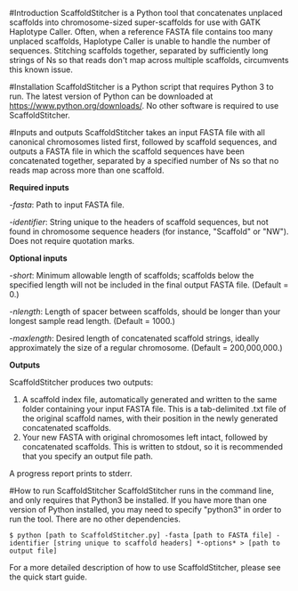 #Introduction
ScaffoldStitcher is a Python tool that concatenates unplaced scaffolds into chromosome-sized super-scaffolds for use with GATK Haplotype Caller. Often, when a reference FASTA file contains too many unplaced scaffolds, Haplotype Caller is unable to handle the number of sequences. Stitching scaffolds together, separated by sufficiently long strings of Ns so that reads don't map across multiple scaffolds, circumvents this known issue.

#Installation
ScaffoldStitcher is a Python script that requires Python 3 to run. The latest version of Python can be downloaded at https://www.python.org/downloads/. No other software is required to use ScaffoldStitcher.

#Inputs and outputs
ScaffoldStitcher takes an input FASTA file with all canonical chromosomes listed first, followed by scaffold sequences, and outputs a FASTA file in which the scaffold sequences have been concatenated together, separated by a specified number of Ns so that no reads map across more than one scaffold.

**Required inputs**

*-fasta*: Path to input FASTA file.

*-identifier*: String unique to the headers of scaffold sequences, but not found in chromosome sequence headers (for instance, "Scaffold" or "NW"). Does not require quotation marks.

**Optional inputs**

*-short*: Minimum allowable length of scaffolds; scaffolds below the specified length will not be included in the final output FASTA file. (Default = 0.)

*-nlength*: Length of spacer between scaffolds, should be longer than your longest sample read length. (Default = 1000.)

*-maxlength*: Desired length of concatenated scaffold strings, ideally approximately the size of a regular chromosome. (Default = 200,000,000.)

**Outputs**

ScaffoldStitcher produces two outputs:

1. A scaffold index file, automatically generated and written to the same folder containing your input FASTA file. This is a tab-delimited .txt file of the original scaffold names, with their position in the newly generated concatenated scaffolds. 
2. Your new FASTA with original chromosomes left intact, followed by concatenated scaffolds. This is written to stdout, so it is recommended that you specify an output file path.

A progress report prints to stderr.

#How to run ScaffoldStitcher
ScaffoldStitcher runs in the command line, and only requires that Python3 be installed. If you have more than one version of Python installed, you may need to specify "python3" in order to run the tool. There are no other dependencies.

```$ python [path to ScaffoldStitcher.py] -fasta [path to FASTA file] -identifier [string unique to scaffold headers] *-options* > [path to output file]```

For a more detailed description of how to use ScaffoldStitcher, please see the quick start guide.